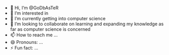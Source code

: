 - 👋 Hi, I’m @GoDbAsTeR
- 👀 I’m interested in 
- 🌱 I’m currently getting into computer science
- 💞️ I’m looking to collaborate on learning and expanding my knowledge as far as computer science is concerned
- 📫 How to reach me ...
- 😄 Pronouns: ...
- ⚡ Fun fact: ...

<!---
GoDbAsTeR/GoDbAsTeR is a ✨ special ✨ repository because its `README.md` (this file) appears on your GitHub profile.
You can click the Preview link to take a look at your changes.
--->
